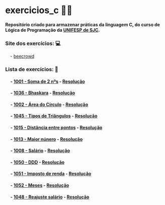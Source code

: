 
# exercicios_c 👩‍💻
#### Repositório criado para armazenar práticas da linguagem <b>C</b>, do curso de <b>Lógica de Programação</b> da [UNIFESP de SJC](https://www.unifesp.br/campus/sjc/).


### Site dos exercícios: 💻

&nbsp;&nbsp;&nbsp; - [beecrowd](https://www.beecrowd.com.br/judge/pt)

### Lista de exercícios: 📝

  #### &nbsp;&nbsp;&nbsp;&nbsp; - [1001 - Soma de 2 nºs](https://www.urionlinejudge.com.br/judge/pt/problems/view/1001) - [Resolução](exercicios_c/exercicio_1001.c)
  
  #### &nbsp;&nbsp;&nbsp;&nbsp; - [1036 - Bhaskara](https://www.urionlinejudge.com.br/judge/pt/problems/view/1036) - [Resolução](exercicios_c/exercicio_1036.c)
  
   #### &nbsp;&nbsp;&nbsp;&nbsp; - [1002 - Área do Círculo](https://www.urionlinejudge.com.br/judge/pt/problems/view/1002) - [Resolução](exercicios_c/exercicio_1002.c)
   
   #### &nbsp;&nbsp;&nbsp;&nbsp; - [1045 - Tipos de Triângulos](https://www.urionlinejudge.com.br/judge/pt/problems/view/1045) - [Resolução](exercicios_c/exercicio_1045.c)
   
   #### &nbsp;&nbsp;&nbsp;&nbsp; - [1015 - Distância entre pontos](https://www.beecrowd.com.br/judge/pt/problems/view/1015) - [Resolução](exercicios_c/exercicio_1015.c)
   
   #### &nbsp;&nbsp;&nbsp;&nbsp; - [1013 - Maior núnero](https://www.beecrowd.com.br/judge/pt/problems/view/1013) - [Resolução](exercicios_c/exercicio_1013.c)
   
   #### &nbsp;&nbsp;&nbsp;&nbsp; - [1008 - Salário](https://www.beecrowd.com.br/judge/pt/problems/view/1008) - [Resolução](exercicios_c/exercicio_1008.c)
   
   #### &nbsp;&nbsp;&nbsp;&nbsp; - [1050 - DDD](https://www.beecrowd.com.br/judge/pt/problems/view/1050) - [Resolução](exercicios_c/exercicio_1050.c)
   
   #### &nbsp;&nbsp;&nbsp;&nbsp; - [1051 - Imposto de renda](https://www.beecrowd.com.br/judge/pt/problems/view/1051) - [Resolução](exercicios_c/exercicio_1051.c)
   
   #### &nbsp;&nbsp;&nbsp;&nbsp; - [1052 - Meses](https://www.beecrowd.com.br/judge/pt/problems/view/1052) - [Resolução](exercicios_c/exercicio_1052.c)
   
   #### &nbsp;&nbsp;&nbsp;&nbsp; - [1048 - Reajuste salário](https://www.beecrowd.com.br/judge/pt/problems/view/1048) - [Resolução](exercicios_c/exercicio_1048.c)
  

